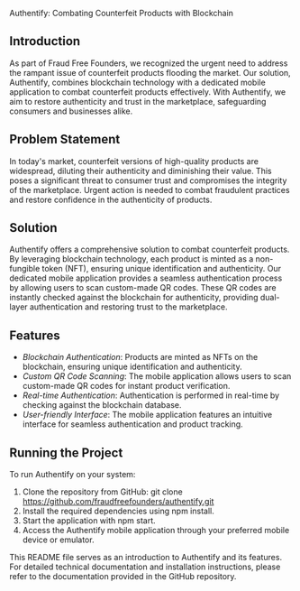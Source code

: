 Authentify: Combating Counterfeit Products with Blockchain

## Introduction
As part of Fraud Free Founders, we recognized the urgent need to address the rampant issue of counterfeit products flooding the market. Our solution, Authentify, combines blockchain technology with a dedicated mobile application to combat counterfeit products effectively. With Authentify, we aim to restore authenticity and trust in the marketplace, safeguarding consumers and businesses alike.

## Problem Statement
In today's market, counterfeit versions of high-quality products are widespread, diluting their authenticity and diminishing their value. This poses a significant threat to consumer trust and compromises the integrity of the marketplace. Urgent action is needed to combat fraudulent practices and restore confidence in the authenticity of products.

## Solution
Authentify offers a comprehensive solution to combat counterfeit products. By leveraging blockchain technology, each product is minted as a non-fungible token (NFT), ensuring unique identification and authenticity. Our dedicated mobile application provides a seamless authentication process by allowing users to scan custom-made QR codes. These QR codes are instantly checked against the blockchain for authenticity, providing dual-layer authentication and restoring trust to the marketplace.

## Features
- *Blockchain Authentication*: Products are minted as NFTs on the blockchain, ensuring unique identification and authenticity.
- *Custom QR Code Scanning*: The mobile application allows users to scan custom-made QR codes for instant product verification.
- *Real-time Authentication*: Authentication is performed in real-time by checking against the blockchain database.
- *User-friendly Interface*: The mobile application features an intuitive interface for seamless authentication and product tracking.

## Running the Project
To run Authentify on your system:
1. Clone the repository from GitHub: git clone https://github.com/fraudfreefounders/authentify.git
2. Install the required dependencies using npm install.
3. Start the application with npm start.
4. Access the Authentify mobile application through your preferred mobile device or emulator.


This README file serves as an introduction to Authentify and its features. For detailed technical documentation and installation instructions, please refer to the documentation provided in the GitHub repository.